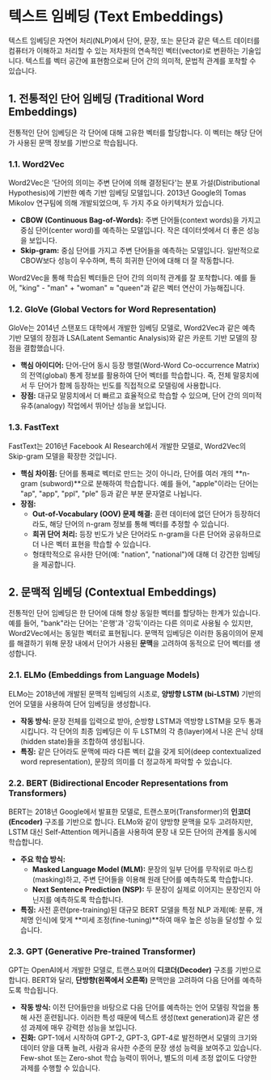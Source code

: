 # 텍스트 임베딩 (Text Embeddings)

텍스트 임베딩은 자연어 처리(NLP)에서 단어, 문장, 또는 문단과 같은 텍스트 데이터를 컴퓨터가 이해하고 처리할 수 있는 저차원의 연속적인 벡터(vector)로 변환하는 기술입니다. 텍스트를 벡터 공간에 표현함으로써 단어 간의 의미적, 문법적 관계를 포착할 수 있습니다.

## 1. 전통적인 단어 임베딩 (Traditional Word Embeddings)

전통적인 단어 임베딩은 각 단어에 대해 고유한 벡터를 할당합니다. 이 벡터는 해당 단어가 사용된 문맥 정보를 기반으로 학습됩니다.

### 1.1. Word2Vec

Word2Vec은 '단어의 의미는 주변 단어에 의해 결정된다'는 분포 가설(Distributional Hypothesis)에 기반한 예측 기반 임베딩 모델입니다. 2013년 Google의 Tomas Mikolov 연구팀에 의해 개발되었으며, 두 가지 주요 아키텍처가 있습니다.

- **CBOW (Continuous Bag-of-Words):** 주변 단어들(context words)을 가지고 중심 단어(center word)를 예측하는 모델입니다. 작은 데이터셋에서 더 좋은 성능을 보입니다.
- **Skip-gram:** 중심 단어를 가지고 주변 단어들을 예측하는 모델입니다. 일반적으로 CBOW보다 성능이 우수하며, 특히 희귀한 단어에 대해 더 잘 작동합니다.

Word2Vec을 통해 학습된 벡터들은 단어 간의 의미적 관계를 잘 포착합니다. 예를 들어, "king" - "man" + "woman" ≈ "queen"과 같은 벡터 연산이 가능해집니다.

### 1.2. GloVe (Global Vectors for Word Representation)

GloVe는 2014년 스탠포드 대학에서 개발한 임베딩 모델로, Word2Vec과 같은 예측 기반 모델의 장점과 LSA(Latent Semantic Analysis)와 같은 카운트 기반 모델의 장점을 결합했습니다.

- **핵심 아이디어:** 단어-단어 동시 등장 행렬(Word-Word Co-occurrence Matrix)의 전역(global) 통계 정보를 활용하여 단어 벡터를 학습합니다. 즉, 전체 말뭉치에서 두 단어가 함께 등장하는 빈도를 직접적으로 모델링에 사용합니다.
- **장점:** 대규모 말뭉치에서 더 빠르고 효율적으로 학습할 수 있으며, 단어 간의 의미적 유추(analogy) 작업에서 뛰어난 성능을 보입니다.

### 1.3. FastText

FastText는 2016년 Facebook AI Research에서 개발한 모델로, Word2Vec의 Skip-gram 모델을 확장한 것입니다.

- **핵심 차이점:** 단어를 통째로 벡터로 만드는 것이 아니라, 단어를 여러 개의 **n-gram (subword)**으로 분해하여 학습합니다. 예를 들어, "apple"이라는 단어는 "ap", "app", "ppl", "ple" 등과 같은 부분 문자열로 나뉩니다.
- **장점:**
    - **Out-of-Vocabulary (OOV) 문제 해결:** 훈련 데이터에 없던 단어가 등장하더라도, 해당 단어의 n-gram 정보를 통해 벡터를 추정할 수 있습니다.
    - **희귀 단어 처리:** 등장 빈도가 낮은 단어라도 n-gram을 다른 단어와 공유하므로 더 나은 벡터 표현을 학습할 수 있습니다.
    - 형태학적으로 유사한 단어(예: "nation", "national")에 대해 더 강건한 임베딩을 제공합니다.

## 2. 문맥적 임베딩 (Contextual Embeddings)

전통적인 단어 임베딩은 한 단어에 대해 항상 동일한 벡터를 할당하는 한계가 있습니다. 예를 들어, "bank"라는 단어는 '은행'과 '강둑'이라는 다른 의미로 사용될 수 있지만, Word2Vec에서는 동일한 벡터로 표현됩니다. 문맥적 임베딩은 이러한 동음이의어 문제를 해결하기 위해 문장 내에서 단어가 사용된 **문맥**을 고려하여 동적으로 단어 벡터를 생성합니다.

### 2.1. ELMo (Embeddings from Language Models)

ELMo는 2018년에 개발된 문맥적 임베딩의 시초로, **양방향 LSTM (bi-LSTM)** 기반의 언어 모델을 사용하여 단어 임베딩을 생성합니다.

- **작동 방식:** 문장 전체를 입력으로 받아, 순방향 LSTM과 역방향 LSTM을 모두 통과시킵니다. 각 단어의 최종 임베딩은 이 두 LSTM의 각 층(layer)에서 나온 은닉 상태(hidden state)들을 조합하여 생성됩니다.
- **특징:** 같은 단어라도 문맥에 따라 다른 벡터 값을 갖게 되어(deep contextualized word representation), 문장의 의미를 더 정교하게 파악할 수 있습니다.

### 2.2. BERT (Bidirectional Encoder Representations from Transformers)

BERT는 2018년 Google에서 발표한 모델로, 트랜스포머(Transformer)의 **인코더(Encoder)** 구조를 기반으로 합니다. ELMo와 같이 양방향 문맥을 모두 고려하지만, LSTM 대신 Self-Attention 메커니즘을 사용하여 문장 내 모든 단어의 관계를 동시에 학습합니다.

- **주요 학습 방식:**
    - **Masked Language Model (MLM):** 문장의 일부 단어를 무작위로 마스킹(masking)하고, 주변 단어들을 이용해 원래 단어를 예측하도록 학습합니다.
    - **Next Sentence Prediction (NSP):** 두 문장이 실제로 이어지는 문장인지 아닌지를 예측하도록 학습합니다.
- **특징:** 사전 훈련(pre-training)된 대규모 BERT 모델을 특정 NLP 과제(예: 분류, 개체명 인식)에 맞게 **미세 조정(fine-tuning)**하여 매우 높은 성능을 달성할 수 있습니다.

### 2.3. GPT (Generative Pre-trained Transformer)

GPT는 OpenAI에서 개발한 모델로, 트랜스포머의 **디코더(Decoder)** 구조를 기반으로 합니다. BERT와 달리, **단방향(왼쪽에서 오른쪽)** 문맥만을 고려하여 다음 단어를 예측하도록 학습됩니다.

- **작동 방식:** 이전 단어들만을 바탕으로 다음 단어를 예측하는 언어 모델링 작업을 통해 사전 훈련됩니다. 이러한 특성 때문에 텍스트 생성(text generation)과 같은 생성 과제에 매우 강력한 성능을 보입니다.
- **진화:** GPT-1에서 시작하여 GPT-2, GPT-3, GPT-4로 발전하면서 모델의 크기와 데이터 양을 대폭 늘려, 사람과 유사한 수준의 문장 생성 능력을 보여주고 있습니다. Few-shot 또는 Zero-shot 학습 능력이 뛰어나, 별도의 미세 조정 없이도 다양한 과제를 수행할 수 있습니다.
